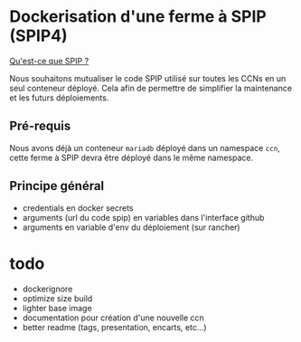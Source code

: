 # Dockerisation d'une ferme à SPIP (SPIP4)

[Qu'est-ce que SPIP ?](https://www.spip.net/fr_rubrique91.html)

Nous souhaitons mutualiser le code SPIP utilisé sur toutes les CCNs en un seul conteneur déployé.
Cela afin de permettre de simplifier la maintenance et les futurs déploiements.

## Pré-requis

Nous avons déjà un conteneur `mariadb` déployé dans un namespace `ccn`, cette ferme à SPIP devra
être déployé dans le même namespace.

## Principe général

- credentials en docker secrets
- arguments (url du code spip) en variables dans l'interface github
- arguments en variable d'env du déploiement (sur rancher)

# todo

- dockerignore
- optimize size build
- lighter base image
- documentation pour création d'une nouvelle ccn
- better readme (tags, presentation, encarts, etc...)